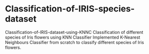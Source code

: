 # Classification-of-IRIS-species-dataset
Classification-of-IRIS-dataset-using-KNNC Classification of different species of Iris flowers using KNN Classifier  Implemented K-Nearest Neighbours Classifier from scratch to classify different species of Iris flowers.
